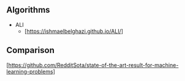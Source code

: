 
## Algorithms

* ALI 
  - [https://ishmaelbelghazi.github.io/ALI/]
  
## Comparison

[https://github.com/RedditSota/state-of-the-art-result-for-machine-learning-problems]
